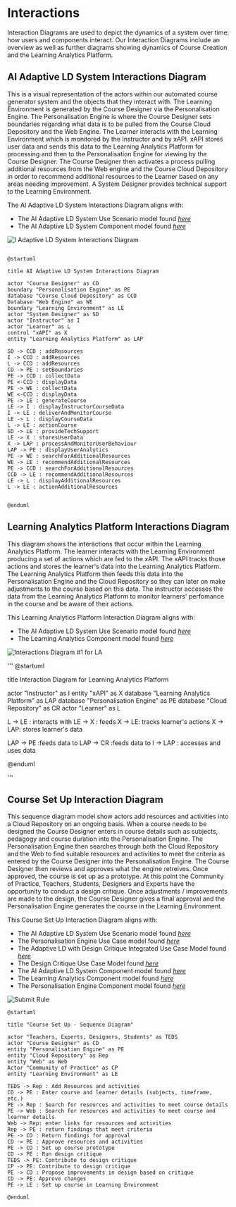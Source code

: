 # Interactions

Interaction Diagrams are used to depict the dynamics of a system over time: how users and components interact. Our Interaction Diagrams include an overview as well as further diagrams showing dynamics of Course Creation and the Learning Analytics Platform. 


## AI Adaptive LD System Interactions Diagram 

This is a visual representation of the actors within our automated course generator system and the objects that they interact with. The Learning Environment is generated by the Course Designer via the Personalisation Engine. The Personalisation Engine is where the Course Designer sets boundaries regarding what data is to be pulled from the Course Cloud Depository and the Web Engine. The Learner interacts with the Learning Environment which is monitored by the Instructor and by xAPI. xAPI stores user data and sends this data to the Learning Analytics Platform for processing and then to the Personalisation Engine for viewing by the Course Designer. The Course Designer then activates a process pulling additional resources from the Web engine and the Course Cloud Depository in order to recommend additional resources to the Learner based on any areas needing improvement. A System Designer provides technical support to the Learning Environment.  

The AI Adaptive LD System Interactions Diagram aligns with:
* The AI Adaptive LD System Use Scenario model found [*here*](https://github.sydney.edu.au/crli/EDPC5022-2019-TeamC/blob/master/Use-cases.md#ai-adaptive-ld-system-use-scenario-model)
* The AI Adaptive LD System Component model found [*here*](https://github.sydney.edu.au/crli/EDPC5022-2019-TeamC/blob/master/Components.md#component-diagram-1-based-on-use-case-scenario-adaptive-ld-system)

![I Adaptive LD System Interactions Diagram](https://www.plantuml.com/plantuml/img/ZPJTQjmm48NlzHHYx_C2fPGujWi65KmtnNkhjQPUWImPQRp4Rz-H_Djq4tfdZhuvCtCa_1nGUXnxmnXgDC2pYcTA3gZlm4N1prD0w7bb4RniKJiRUA5bvsNF6IF5UNxAtUW3y0A2xYpu4vU1vmMxkj4gwIT-gi47PwNHGKOBNjfEMqXSNJ8bKLub6Qn6kN6Z8hl11KqDfjcG78kDRE1wT6dAGpS1qbjjEmBksZlRWyL4YNATU5dhhudFnNfQsO1-ZD_fe5hrPBpGWhNEedU6dzwokahQXL4dZSSHCjfwGjtIeaRYR-VxkJgh6MFdWZzzYulnBrmgzHC2xTz2ODK7klX0pvDHNP8U05_c93GTaBHLjCuOQ35c6FMlJxEiT1YCd5QPyAPyHpUVqIBI7L0k4c6-G2RIIRNpUw8paUghhLo1eVVcCwj-EAitQl4Hky-XMcpLyxjSIkPCapvuTzSANg6zdSTXS1uNmqlCYRf0-1N0HpVEBgaig-Sw2ZNiqqJg1Mxohga7Yz2QzZ9M1BQRFgOOw1sqj-_EPqhfEAKq-wqrUtuUMjVJErMFkECbVcgOvyN_EVwJwqFeNS2F6CQUgGNzFlu0)

```

@startuml

title AI Adaptive LD System Interactions Diagram 

actor "Course Designer" as CD
boundary "Personalisation Engine" as PE
database "Course Cloud Depository" as CCD
Database "Web Engine" as WE
boundary "Learning Environment" as LE
actor "System Designer" as SD
actor "Instructor" as I
actor "Learner" as L
control "xAPI" as X
entity "Learning Analytics Platform" as LAP

SD -> CCD : addResources
I -> CCD : addResources
L -> CCD : addResources
CD -> PE : setBoundaries
PE -> CCD : collectData
PE <-CCD : displayData
PE -> WE : collectData
WE <-CCD : displayData
PE -> LE : generateCourse
LE -> I : displayInstructorCourseData
I -> LE : deliverAndMonitorCourse
LE -> L : displayCourseData
L -> LE : actionCourse
SD -> LE : provideTechSupport
LE -> X : storesUserData 
X -> LAP : processAndMonitorUserBehaviour
LAP -> PE : displayUserAnalytics
PE -> WE : searchForAdditionalResources
WE -> LE : recommendAdditionalResources
PE -> CCD : searchForAdditionalResources
CCD -> LE : recommendAdditionalResources
LE -> L : displayAdditionalResources
L -> LE : actionAdditionalResources


@enduml

```


## Learning Analytics Platform Interactions Diagram 

This diagram shows the interactions that occur within the Learning Analytics Platform.
The learner interacts with the Learning Environment producing a set of actions which are fed to the xAPI. 
The xAPI tracks those actions and stores the learner's data into the Learning Analytics Platform.
The Learning Analytics Platform then feeds this data into the Personalisation Engine and the Cloud Repository so they can later on make adjustments to the course based on this data.
The instructor accesses the data from the Learning Analytics Platform to monitor learners' perfomance in the course and be aware of their actions. 

This Learning Analytics Platform Interaction Diagram aligns with:
* The AI Adaptive LD System Use Scenario model found [*here*](https://github.sydney.edu.au/crli/EDPC5022-2019-TeamC/blob/master/Use-cases.md#ai-adaptive-ld-system-use-scenario-model)
* The Learning Analytics Component model found [*here*](https://github.sydney.edu.au/crli/EDPC5022-2019-TeamC/blob/master/Components.md#component-diagram-2-based-on-the-learning-analytics-platform)



![Interactions Diagram #1 for LA](https://www.plantuml.com/plantuml/img/VP6nReGm44HxVyMAnbL-W28wH2YGA2mgsWti4Ii-4taN9Vnz5dD8A4MwrSxppDYsrfeR2oPP7y4OyH88sYYKS1I_H7ZpE2Tym7r9q16cwECCLSImYHyPN41HwG76w05bYZQof7MV2q26rb1KrmsAdygrUJM0cL3m7PcW-CSpmrtbBhIZn8k2dZ6tQ-Bi8sNGDHUk3iiwGKzV2tjjicMYxi-EEPIEWfqn7RoyGjT02VvvSuPlBnz6TweCAjo99ZR30POW2dqoXCF7CXolTHALAu4rYQx8tawpAhSZJjEoPrw3BATGzt-5zccfBN0SYLbTCKwmxiDXUgCuvV-prlu2)

'''
@startuml

title Interaction Diagram for Learning Analytics Platform 

actor "Instructor" as I
entity "xAPI" as X 
database "Learning Analytics Platform" as LAP
database "Personalisation Engine" as PE
database "Cloud Repository" as CR
actor "Learner" as L

L -> LE : interacts with
LE -> X : feeds
X -> LE: tracks learner's actions
X -> LAP: stores learner's data

LAP -> PE :feeds data to
LAP -> CR :feeds data to
I -> LAP : accesses and uses data

@enduml

'''

## Course Set Up Interaction Diagram
This sequence diagram model show actors add resources and activities into a Cloud Repository on an ongoing basis. When a course needs to be designed the Course Designer enters in course details such as subjects, pedagogy and course duration into the Personalisation Engine. The Personalisation Engine then searches through both the Cloud Repository and the Web to find suitable resources and activities to meet the criteria as entered by the Course Designer into the Personalisation Engine. The Course Designer then reviews and approves what the engine retreives. Once approved, the course is set up as a prototype. At this point the Community of Practice, Teachers, Students, Designers and Experts have the opportunity to conduct a design critique. Once adjustments / improvements are made to the design, the Course Designer gives a final approval and the Personalisation Engine generates the course in the Learning Environment.

This Course Set Up Interaction Diagram aligns with:
* The AI Adaptive LD System Use Scenario model found [*here*](https://github.sydney.edu.au/crli/EDPC5022-2019-TeamC/blob/master/Use-cases.md#ai-adaptive-ld-system-use-scenario-model)
* The Personalisation Engine Use Case model found [*here*](https://github.sydney.edu.au/crli/EDPC5022-2019-TeamC/blob/master/Use-cases.md#personalisation-engine-use-case-model)
* The Adaptive LD with Design Critique Integrated Use Case Model found [*here*](https://github.sydney.edu.au/crli/EDPC5022-2019-TeamC/blob/master/Use-cases.md#adaptive-ld-with-design-critique-integrated-use-case-model)
* The Design Critique Use Case Model found [*here*](https://github.sydney.edu.au/crli/EDPC5022-2019-TeamC/blob/master/Use-cases.md#design-critique-use-case-model)
* The AI Adaptive LD System Component model found [*here*](https://github.sydney.edu.au/crli/EDPC5022-2019-TeamC/blob/master/Components.md#component-diagram-1-based-on-use-case-scenario-adaptive-ld-system)
* The Learning Analytics Component model found [*here*](https://github.sydney.edu.au/crli/EDPC5022-2019-TeamC/blob/master/Components.md#component-diagram-2-based-on-the-learning-analytics-platform)
* The Personalisation Engine Component model found [*here*](https://github.sydney.edu.au/crli/EDPC5022-2019-TeamC/blob/master/Components.md#component-diagram-3-based-on-the-personalisation-engine) 


![Submit Rule](https://www.plantuml.com/plantuml/img/dLJDZfj03BxFKrYSMcct3v13jH5mom5jjkfv0Wxn5ZnqnXCrRr_F111jTwkg9y3p-VinXgSWraiS1sE4P40eIXTzG3YYm9S97lNcUqHk4IgolRTZOOnjnNaeNj2s5_JX0UeV4thHcme3zPnhHuaTieG2R82NkZekRRF00itdPMKKItA3ej5kntQWO8KSGyqzCMPKKw-eSd2nWsUSN21blULpVLm1N_6KQter-qLu72EdKtU6ngiTQk_4PRFs7T1w9kvLzqhUyQW76NEeZKanuF5p4e8TxBla86YS5WDOxY1HNaa8Woch16ngnTKiwA6znqwm8MbegKEnD0Ju4EBf5TiqGA4HppfbV02KzjD7emohu57xsWkSDOn_HnV4mOZwxcQvMMAcqM7y7yqRhaqYkrlR0UQ80_6ty5TUau8iS_4eqJESYJiTk6fUhCogdfIFx6nRPxbJdL_HISPEatTNEsodlSyrVD_2XZCjUPoMaDedJcuJRkcU8slYjAhP5Ud7iAv1K--WT2oUJb4mpUntPDdy6sxZgV5Ebng1nfmZxLy0MasSRC0Et5QZMZIMwEt5ShycFTH_95Mwj_RSc2VaJdy6Fm40)

```
@startuml

title "Course Set Up - Sequence Diagram"

actor "Teachers, Experts, Designers, Students" as TEDS
actor "Course Designer" as CD
entity "Personalisation Engine" as PE
entity "Cloud Repository" as Rep
entity "Web" as Web
Actor "Community of Practice" as CP
entity "Learning Environment" as LE

TEDS -> Rep : Add Resources and activities
CD -> PE : Enter course and learner details (subjects, timeframe, etc.)
PE -> Rep : Search for resources and activities to meet course details
PE -> Web : Search for resources and activities to meet course and learner details
Web -> Rep: enter links for resources and activities
Rep -> PE : return findings that meet criteria
PE -> CD : Return findings for approval
CD -> PE : Approve resources and activities
PE -> CD : Set up course prototype
CD -> PE : Run design critique
TEDS -> PE: Contribute to design critique
CP -> PE: Contribute to design critique
PE -> CD : Propose improvements in design based on critique
CD -> PE: Approve changes
PE -> LE : Set up course in Learning Environment

@enduml
```





